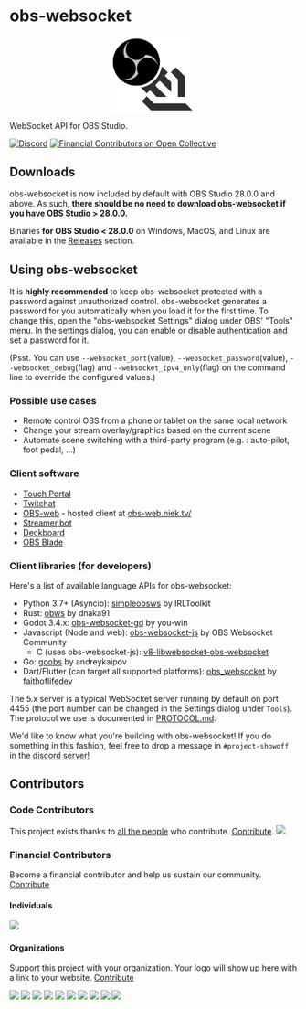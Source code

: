 <!-- markdownlint-disable no-inline-html -->

# obs-websocket

<p align="center">
  <img src="/.github/images/obsws_logo.png" width=150 align="center">
</p>

WebSocket API for OBS Studio.

[![Discord](https://img.shields.io/discord/715691013825364120.svg?label=&logo=discord&logoColor=ffffff&color=7389D8&labelColor=6A7EC2)](https://discord.gg/WBaSQ3A)
[![Financial Contributors on Open Collective](https://opencollective.com/obs-websocket-dev/all/badge.svg?label=financial+contributors)](https://opencollective.com/obs-websocket-dev)

## Downloads

obs-websocket is now included by default with OBS Studio 28.0.0 and above. As such, **there should be no need to download obs-websocket if you have OBS Studio > 28.0.0.**

Binaries **for OBS Studio < 28.0.0** on Windows, MacOS, and Linux are available in the [Releases](https://github.com/obsproject/obs-websocket/releases) section.

## Using obs-websocket

It is **highly recommended** to keep obs-websocket protected with a password against unauthorized control. obs-websocket generates a password for you automatically when you load it for the first time. To change this, open the "obs-websocket Settings" dialog under OBS' "Tools" menu. In the settings dialog, you can enable or disable authentication and set a password for it.

(Psst. You can use `--websocket_port`(value), `--websocket_password`(value), `--websocket_debug`(flag) and `--websocket_ipv4_only`(flag) on the command line to override the configured values.)

### Possible use cases

- Remote control OBS from a phone or tablet on the same local network
- Change your stream overlay/graphics based on the current scene
- Automate scene switching with a third-party program (e.g. : auto-pilot, foot pedal, ...)

### Client software

- [Touch Portal](https://www.touch-portal.com/)
- [Twitchat](https://twitchat.fr/)
- [OBS-web](https://github.com/Niek/obs-web) - hosted client at [obs-web.niek.tv/](http://obs-web.niek.tv/)
- [Streamer.bot](https://streamer.bot/)
- [Deckboard](https://deckboard.app/)
- [OBS Blade](https://github.com/Kounex/obs_blade)

### Client libraries (for developers)

Here's a list of available language APIs for obs-websocket:

- Python 3.7+ (Asyncio): [simpleobsws](https://github.com/IRLToolkit/simpleobsws/tree/master) by IRLToolkit
- Rust: [obws](https://github.com/dnaka91/obws) by dnaka91
- Godot 3.4.x: [obs-websocket-gd](https://github.com/you-win/obs-websocket-gd) by you-win
- Javascript (Node and web): [obs-websocket-js](https://github.com/obs-websocket-community-projects/obs-websocket-js) by OBS Websocket Community
  - C (uses obs-websocket-js): [v8-libwebsocket-obs-websocket](https://github.com/dgatwood/v8-libwebsocket-obs-websocket)
- Go: [goobs](https://github.com/andreykaipov/goobs) by andreykaipov
- Dart/Flutter (can target all supported platforms): [obs_websocket](https://github.com/faithoflifedev/obs_websocket) by faithoflifedev

The 5.x server is a typical WebSocket server running by default on port 4455 (the port number can be changed in the Settings dialog under `Tools`).
The protocol we use is documented in [PROTOCOL.md](docs/generated/protocol.md).

We'd like to know what you're building with obs-websocket! If you do something in this fashion, feel free to drop a message in `#project-showoff` in the [discord server!](https://discord.gg/WBaSQ3A)

## Contributors

### Code Contributors

This project exists thanks to [all the people](graphs/contributors) who contribute. [Contribute](wiki/Contributing-Guidelines).
<a href="https://github.com/obsproject/obs-websocket/graphs/contributors"><img src="https://opencollective.com/obs-websocket-dev/contributors.svg?width=890&button=false" /></a>

### Financial Contributors

Become a financial contributor and help us sustain our community. [Contribute](https://opencollective.com/obs-websocket-dev/contribute)

#### Individuals

<a href="https://opencollective.com/obs-websocket-dev"><img src="https://opencollective.com/obs-websocket-dev/individuals.svg?width=890"></a>

#### Organizations

Support this project with your organization. Your logo will show up here with a link to your website. [Contribute](https://opencollective.com/obs-websocket-dev/contribute)

<a href="https://opencollective.com/obs-websocket-dev/organization/0/website"><img src="https://opencollective.com/obs-websocket-dev/organization/0/avatar.svg"></a>
<a href="https://opencollective.com/obs-websocket-dev/organization/1/website"><img src="https://opencollective.com/obs-websocket-dev/organization/1/avatar.svg"></a>
<a href="https://opencollective.com/obs-websocket-dev/organization/2/website"><img src="https://opencollective.com/obs-websocket-dev/organization/2/avatar.svg"></a>
<a href="https://opencollective.com/obs-websocket-dev/organization/3/website"><img src="https://opencollective.com/obs-websocket-dev/organization/3/avatar.svg"></a>
<a href="https://opencollective.com/obs-websocket-dev/organization/4/website"><img src="https://opencollective.com/obs-websocket-dev/organization/4/avatar.svg"></a>
<a href="https://opencollective.com/obs-websocket-dev/organization/5/website"><img src="https://opencollective.com/obs-websocket-dev/organization/5/avatar.svg"></a>
<a href="https://opencollective.com/obs-websocket-dev/organization/6/website"><img src="https://opencollective.com/obs-websocket-dev/organization/6/avatar.svg"></a>
<a href="https://opencollective.com/obs-websocket-dev/organization/7/website"><img src="https://opencollective.com/obs-websocket-dev/organization/7/avatar.svg"></a>
<a href="https://opencollective.com/obs-websocket-dev/organization/8/website"><img src="https://opencollective.com/obs-websocket-dev/organization/8/avatar.svg"></a>
<a href="https://opencollective.com/obs-websocket-dev/organization/9/website"><img src="https://opencollective.com/obs-websocket-dev/organization/9/avatar.svg"></a>
